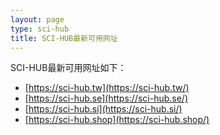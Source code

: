 ```yaml
---
layout: page
type: sci-hub
title: SCI-HUB最新可用网址
---
```


SCI-HUB最新可用网址如下：

- [https://sci-hub.tw](https://sci-hub.tw/)
- [https://sci-hub.se](https://sci-hub.se/)
- [https://sci-hub.si](https://sci-hub.si/)
- [https://sci-hub.shop](https://sci-hub.shop/)

